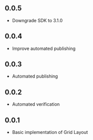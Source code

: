 ## 0.0.5

* Downgrade SDK to 3.1.0

## 0.0.4

* Improve automated publishing

## 0.0.3

* Automated publishing

## 0.0.2

* Automated verification

## 0.0.1

* Basic implementation of Grid Layout
